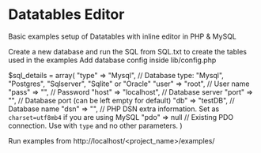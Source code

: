 # Datatables Editor

Basic examples setup of Datatables with inline editor in PHP & MySQL

Create a new database and run the SQL from SQL.txt to create the tables used in the examples
Add database config inside lib/config.php

$sql_details = array(
	"type" => "Mysql",    // Database type: "Mysql", "Postgres", "Sqlserver", "Sqlite" or "Oracle"
	"user" => "root",    // User name
	"pass" => "",    // Password
	"host" => "localhost",    // Database server
	"port" => "",    // Database port (can be left empty for default)
	"db"   => "testDB",    // Database name
	"dsn"  => "",    // PHP DSN extra information. Set as `charset=utf8mb4` if you are using MySQL
	"pdo"  => null   // Existing PDO connection. Use with `type` and no other parameters.
)

Run examples from http://localhost/<project_name>/examples/